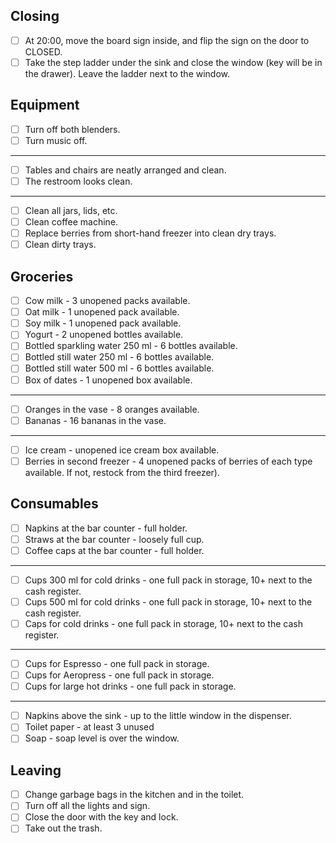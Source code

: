 ## Closing

- [ ] At 20:00, move the board sign inside, and flip the sign on the door to CLOSED.
- [ ] Take the step ladder under the sink and close the window (key will be in the drawer). Leave the ladder next to the window.

## Equipment

- [ ] Turn off both blenders.
- [ ] Turn music off.
***
- [ ] Tables and chairs are neatly arranged and clean.
- [ ] The restroom looks clean.
***
- [ ] Clean all jars, lids, etc.
- [ ] Clean coffee machine.
- [ ] Replace berries from short-hand freezer into clean dry trays.
- [ ] Clean dirty trays.

## Groceries

- [ ] Cow milk - 3 unopened packs available.
- [ ] Oat milk - 1 unopened pack available.
- [ ] Soy milk - 1 unopened pack available.
- [ ] Yogurt - 2 unopened bottles available.
- [ ] Bottled sparkling water 250 ml - 6 bottles available.
- [ ] Bottled still water 250 ml - 6 bottles available.
- [ ] Bottled still water 500 ml - 6 bottles available.
- [ ] Box of dates - 1 unopened box available.
***
- [ ] Oranges in the vase - 8 oranges available.
- [ ] Bananas - 16 bananas in the vase.
***
- [ ] Ice cream - unopened ice cream box available.
- [ ] Berries in second freezer - 4 unopened packs of berries of each type available. If not, restock from the third freezer).

## Consumables

- [ ] Napkins at the bar counter - full holder.
- [ ] Straws at the bar counter - loosely full cup.
- [ ] Coffee caps at the bar counter - full holder.
***
- [ ] Cups 300 ml for cold drinks - one full pack in storage, 10+ next to the cash register.
- [ ] Cups 500 ml for cold drinks - one full pack in storage, 10+ next to the cash register.
- [ ] Caps for cold drinks - one full pack in storage, 10+ next to the cash register.
***
- [ ] Cups for Espresso - one full pack in storage.
- [ ] Cups for Aeropress - one full pack in storage.
- [ ] Cups for large hot drinks - one full pack in storage.
***
- [ ] Napkins above the sink - up to the little window in the dispenser.
- [ ] Toilet paper - at least 3 unused
- [ ] Soap - soap level is over the window.

## Leaving

- [ ] Change garbage bags in the kitchen and in the toilet.
- [ ] Turn off all the lights and sign.
- [ ] Close the door with the key and lock.
- [ ] Take out the trash.
